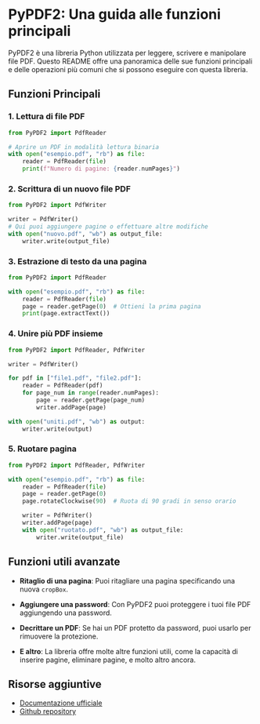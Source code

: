 # PyPDF2: Una guida alle funzioni principali

PyPDF2 è una libreria Python utilizzata per leggere, scrivere e manipolare file PDF. Questo README offre una panoramica delle sue funzioni principali e delle operazioni più comuni che si possono eseguire con questa libreria.

## Funzioni Principali

### 1. Lettura di file PDF

```python
from PyPDF2 import PdfReader

# Aprire un PDF in modalità lettura binaria
with open("esempio.pdf", "rb") as file:
    reader = PdfReader(file)
    print(f"Numero di pagine: {reader.numPages}")
```


### 2. Scrittura di un nuovo file PDF
```python
from PyPDF2 import PdfWriter

writer = PdfWriter()
# Qui puoi aggiungere pagine o effettuare altre modifiche
with open("nuovo.pdf", "wb") as output_file:
    writer.write(output_file)
```

### 3. Estrazione di testo da una pagina
```python
from PyPDF2 import PdfReader

with open("esempio.pdf", "rb") as file:
    reader = PdfReader(file)
    page = reader.getPage(0)  # Ottieni la prima pagina
    print(page.extractText())
```


### 4. Unire più PDF insieme
```python
from PyPDF2 import PdfReader, PdfWriter

writer = PdfWriter()

for pdf in ["file1.pdf", "file2.pdf"]:
    reader = PdfReader(pdf)
    for page_num in range(reader.numPages):
        page = reader.getPage(page_num)
        writer.addPage(page)

with open("uniti.pdf", "wb") as output:
    writer.write(output)
```



### 5. Ruotare pagina
```python
from PyPDF2 import PdfReader, PdfWriter

with open("esempio.pdf", "rb") as file:
    reader = PdfReader(file)
    page = reader.getPage(0)
    page.rotateClockwise(90)  # Ruota di 90 gradi in senso orario

    writer = PdfWriter()
    writer.addPage(page)
    with open("ruotato.pdf", "wb") as output_file:
        writer.write(output_file)
```


## Funzioni utili avanzate

- **Ritaglio di una pagina**: Puoi ritagliare una pagina specificando una nuova `cropBox`.

- **Aggiungere una password**: Con PyPDF2 puoi proteggere i tuoi file PDF aggiungendo una password.

- **Decrittare un PDF**: Se hai un PDF protetto da password, puoi usarlo per rimuovere la protezione.

- **E altro**: La libreria offre molte altre funzioni utili, come la capacità di inserire pagine, eliminare pagine, e molto altro ancora.

## Risorse aggiuntive

- [Documentazione ufficiale](https://pythonhosted.org/PyPDF2/)
- [Github repository](https://github.com/mstamy2/PyPDF2)




```python

```
